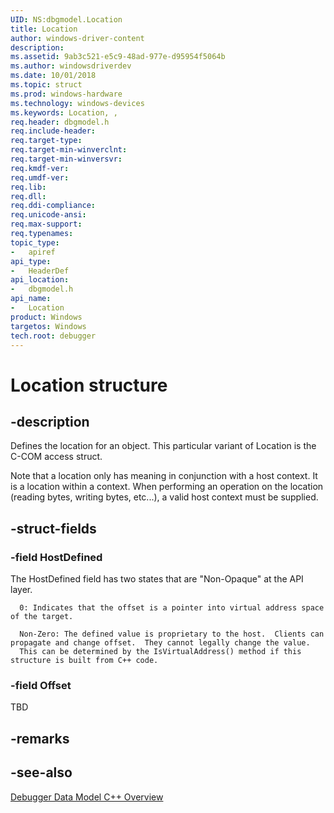 ```yaml
---
UID: NS:dbgmodel.Location
title: Location
author: windows-driver-content
description: 
ms.assetid: 9ab3c521-e5c9-48ad-977e-d95954f5064b
ms.author: windowsdriverdev
ms.date: 10/01/2018
ms.topic: struct
ms.prod: windows-hardware
ms.technology: windows-devices
ms.keywords: Location, , 
req.header: dbgmodel.h
req.include-header:
req.target-type:
req.target-min-winverclnt:
req.target-min-winversvr:
req.kmdf-ver:
req.umdf-ver:
req.lib:
req.dll:
req.ddi-compliance:
req.unicode-ansi:
req.max-support:
req.typenames: 
topic_type: 
-	apiref
api_type: 
-	HeaderDef
api_location: 
-	dbgmodel.h
api_name: 
-	Location
product: Windows
targetos: Windows
tech.root: debugger
---
```


# Location structure

## -description

Defines the location for an object.  This particular variant of Location is the C-COM access struct.

Note that a location only has meaning in conjunction with a host context.  It is a location within a context.  When performing an operation on the location (reading bytes, writing bytes, etc...), a valid host context must be supplied.

## -struct-fields

### -field HostDefined
 
 The HostDefined field has two states that are "Non-Opaque" at the API layer.

      0: Indicates that the offset is a pointer into virtual address space of the target.

      Non-Zero: The defined value is proprietary to the host.  Clients can propagate and change offset.  They cannot legally change the value. 
      This can be determined by the IsVirtualAddress() method if this structure is built from C++ code.

### -field Offset

TBD


## -remarks


## -see-also

[Debugger Data Model C++ Overview](https://docs.microsoft.com/windows-hardware/drivers/debugger/data-model-cpp-overview)
